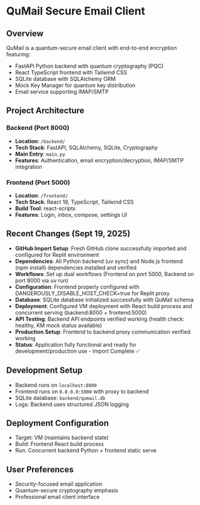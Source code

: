 # QuMail Secure Email Client

## Overview
QuMail is a quantum-secure email client with end-to-end encryption featuring:
- FastAPI Python backend with quantum cryptography (PQC)
- React TypeScript frontend with Tailwind CSS
- SQLite database with SQLAlchemy ORM
- Mock Key Manager for quantum key distribution
- Email service supporting IMAP/SMTP

## Project Architecture
### Backend (Port 8000)
- **Location**: `/backend/`
- **Tech Stack**: FastAPI, SQLAlchemy, SQLite, Cryptography
- **Main Entry**: `main.py` 
- **Features**: Authentication, email encryption/decryption, IMAP/SMTP integration

### Frontend (Port 5000) 
- **Location**: `/frontend/`
- **Tech Stack**: React 18, TypeScript, Tailwind CSS
- **Build Tool**: react-scripts
- **Features**: Login, inbox, compose, settings UI

## Recent Changes (Sept 19, 2025)
- **GitHub Import Setup**: Fresh GitHub clone successfully imported and configured for Replit environment
- **Dependencies**: All Python backend (uv sync) and Node.js frontend (npm install) dependencies installed and verified
- **Workflows**: Set up dual workflows (Frontend on port 5000, Backend on port 8000 via uv run)
- **Configuration**: Frontend properly configured with DANGEROUSLY_DISABLE_HOST_CHECK=true for Replit proxy
- **Database**: SQLite database initialized successfully with QuMail schema
- **Deployment**: Configured VM deployment with React build process and concurrent serving (backend:8000 + frontend:5000)
- **API Testing**: Backend API endpoints verified working (health check: healthy, KM mock status available)
- **Production Setup**: Frontend to backend proxy communication verified working
- **Status**: Application fully functional and ready for development/production use - Import Complete ✅

## Development Setup
- Backend runs on `localhost:8000`
- Frontend runs on `0.0.0.0:5000` with proxy to backend
- SQLite database: `backend/qumail.db`
- Logs: Backend uses structured JSON logging

## Deployment Configuration
- Target: VM (maintains backend state)
- Build: Frontend React build process
- Run: Concurrent backend Python + frontend static serve

## User Preferences
- Security-focused email application
- Quantum-secure cryptography emphasis
- Professional email client interface